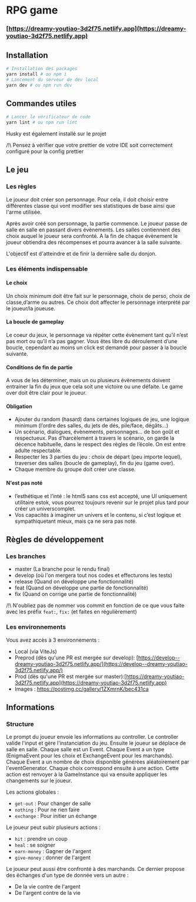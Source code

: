 # RPG game
### [https://dreamy-youtiao-3d2f75.netlify.app](https://dreamy-youtiao-3d2f75.netlify.app)

## Installation

```bash
# Installation des packages
yarn install # ou npm i
# Lancement du serveur de dev local
yarn dev # ou npm run dev
```

## Commandes utiles

```bash
# Lancer le vérificateur de code
yarn lint # ou npm run lint
```

Husky est également installé sur le projet

/!\ Pensez à vérifier que votre prettier de votre IDE soit correctement configuré pour la config prettier

## Le jeu

### Les règles

Le joueur doit créer son personnage. Pour cela, il doit choisir entre différentes classe
qui vont modifier ses statistiques de base ainsi que l'arme utilisée.

Après avoir créé son personnage, la partie commence. Le joueur passe de salle en salle en passant
divers évènements. Les salles contiennent des choix auquel le joueur sera
confronté. A la fin de chaque évènement le joueur obtiendra des récompenses et pourra avancer à la salle suivante.

L'objectif est d'atteindre et de finir la dernière salle du donjon.

### Les éléments indispensable

#### Le choix

Un choix minimum doit être fait sur le personnage, choix de perso, choix de classe,d’arme ou autres.
Ce choix doit affecter le personnage interprété par le joueur/la joueuse.

#### La boucle de gameplay

Le coeur du jeux, le personnage va répéter cette évènement tant qu’il n’est pas mort ou qu’il n’a pas gagner.
Vous êtes libre du déroulement d’une boucle, cependant au moins un click est demandé pour passer à la boucle suivante.

#### Conditions de fin de partie

A vous de les déterminer, mais un ou plusieurs évènements doivent entrainer la fin du jeux que cela soit une
victoire ou une défaite. Le game over doit être clair pour le joueur.

#### Obligation

- Ajouter du random (hasard) dans certaines logiques de jeu, une logique minimum
  (l’ordre des salles, du jets de dés, pile/face, dégâts...)
- Un scénario, dialogues, évènements, personnages... de bon goût et respectueux.
  Pas d’harcèlement à travers le scénario, on garde la décence habituelle,
  dans le respect des règles de l’école. On est entre adulte respectable.
- Respecter les 3 parties du jeu : choix de départ (peu importe lequel),
  traverser des salles (boucle de gameplay), fin du jeu (game over).
- Chaque membre du groupe doit créer une classe.

#### N'est pas noté

- l’esthétique et l’inté : le html5 sans css est accepté,
  une UI uniquement utilitaire estok, vous pourrez toujours revenir
  sur le projet plus tard pour créer un universcomplet.
- Vos capacités à imaginer un univers et le contenu,
  si c’est logique et sympathiquetant mieux, mais ça ne sera pas noté.

## Règles de développement

### Les branches

- master (La branche pour le rendu final)
- develop (où l'on mergera tout nos codes et effecturons les tests)
- release (Quand on développe une fonctionnalité)
- feat (Quand on développe une partie de fonctionnalité)
- fix (Quand on corrige une partie de fonctionnalité)

/!\ N'oubliez pas de nommer vos commit en fonction de ce que vous faite avec les préfix `feat:`, `fix:` (et faites en régulièrement)

### Les environnements

Vous avez accès à 3 environnements :

- Local (via ViteJs)
- Preprod (dès qu'une PR est mergée sur develop): [https://develop--dreamy-youtiao-3d2f75.netlify.app/](https://develop--dreamy-youtiao-3d2f75.netlify.app/)
- Prod (dès qu'une PR est mergée sur master):[https://dreamy-youtiao-3d2f75.netlify.app](https://dreamy-youtiao-3d2f75.netlify.app)
- Images : https://postimg.cc/gallery/1ZXmrnK/bec431ca

## Informations

### Structure

Le prompt du joueur envoie les informations au controller. Le controller valide l'input et gère l'instanciation du jeu.
Ensuite le joueur se déplace de salle en salle. Chaque salle est un Event. Chaque Event a un type (EnigmaEvent pour les choix et
ExchangeEvent pour les marchands). Chaque Event a un nombre de choix disponible générées aléatoirement par l'eventGenerator. 
Chaque choix correspond ensuite à une action.
Cette action est renvoyer à la GameInstance qui va ensuite appliquer les changements sur le joueur. 

Les actions globales :
- `get-out` : Pour changer de salle
- `nothing` : Pour ne rien faire
- `exchange` : Pour initier un échange

Le joueur peut subir plusieurs actions :
- `hit` :  prendre un coup
- `heal` : se soigner
- `earn-money` : Gagner de l'argent
- `give-money` : donner de l'argent

Le joueur peut aussi être confronté à des marchands. Ce dernier propose des échanges d'un type de donnée vers un autre :
- De la vie contre de l'argent
- De l'argent contre de la vie